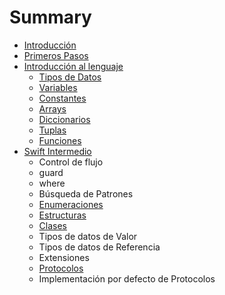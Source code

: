 # Summary

* [Introducción](README.md)
* [Primeros Pasos](primeros_pasos.md)
* [Introducción al lenguaje](introduccion_al_lenguaje/index.md)
    * [Tipos de Datos]()
    * [Variables](introduccion_al_lenguaje/variables.md)
    * [Constantes]()
    * [Arrays]()
    * [Diccionarios]()
    * [Tuplas]()
    * [Funciones]()
* [Swift Intermedio]()
    * Control de flujo
    * guard
    * where
    * Búsqueda de Patrones
    * [Enumeraciones]()
    * [Estructuras]()
    * [Clases]()
    * Tipos de datos de Valor
    * Tipos de datos de Referencia
    * Extensiones
    * [Protocolos]()
    * Implementación por defecto de Protocolos
